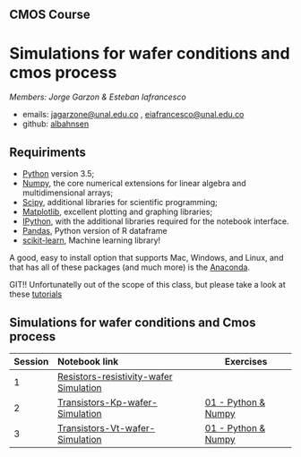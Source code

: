 ## CMOS Course
# Simulations for wafer conditions and cmos process 


*Members: Jorge Garzon & Esteban Iafrancesco*

- emails: <jagarzone@unal.edu.co> , <eiafrancesco@unal.edu.co>
- github: [albahnsen](http://github.com/jagarzone6)

## Requiriments 
* [Python](http://www.python.org) version 3.5;
* [Numpy](http://www.numpy.org), the core numerical extensions for linear algebra and multidimensional arrays;
* [Scipy](http://www.scipy.org), additional libraries for scientific programming;
* [Matplotlib](http://matplotlib.sf.net), excellent plotting and graphing libraries;
* [IPython](http://ipython.org), with the additional libraries required for the notebook interface.
* [Pandas](http://pandas.pydata.org/), Python version of R dataframe
* [scikit-learn](http://scikit-learn.org), Machine learning library!

A good, easy to install option that supports Mac, Windows, and Linux, and that has all of these packages (and much more) is the [Anaconda](https://www.continuum.io/).

GIT!! Unfortunatelly out of the scope of this class, but please take a look at these [tutorials](https://help.github.com/articles/good-resources-for-learning-git-and-github/)

## Simulations for wafer conditions and Cmos process  

| Session         | Notebook link         | Exercises |
| :------------- | :------------- | ----| 
| 1 | [Resistors-resistivity-wafer Simulation](http://nbviewer.jupyter.org/github/albahnsen/ML_SecurityInformatics/blob/master/notebooks/01-IntroMachineLearning.ipynb)|  |
| 2 | [Transistors-Kp-wafer-Simulation](http://nbviewer.jupyter.org/github/albahnsen/ML_SecurityInformatics/blob/master/notebooks/02-IntroPython.ipynb) | [01 - Python  & Numpy](http://nbviewer.jupyter.org/github/albahnsen/ML_SecurityInformatics/blob/master/exercises/02-Python%26Numpy.ipynb) |
| 3 | [Transistors-Vt-wafer-Simulation](http://nbviewer.jupyter.org/github/albahnsen/ML_SecurityInformatics/blob/master/notebooks/02-IntroPython.ipynb) | [01 - Python  & Numpy](http://nbviewer.jupyter.org/github/albahnsen/ML_SecurityInformatics/blob/master/exercises/02-Python%26Numpy.ipynb) |
